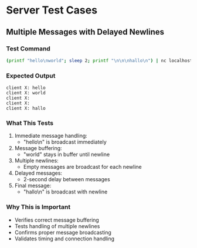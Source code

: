 # Server Test Cases

## Multiple Messages with Delayed Newlines

### Test Command

```bash
(printf "hello\nworld"; sleep 2; printf "\n\n\nhallo\n") | nc localhost 4242
```

### Expected Output

```
client X: hello
client X: world
client X:
client X:
client X: hallo
```

### What This Tests

1. Immediate message handling:
   - "hello\n" is broadcast immediately
2. Message buffering:
   - "world" stays in buffer until newline
3. Multiple newlines:
   - Empty messages are broadcast for each newline
4. Delayed messages:
   - 2-second delay between messages
5. Final message:
   - "hallo\n" is broadcast with newline

### Why This is Important

- Verifies correct message buffering
- Tests handling of multiple newlines
- Confirms proper message broadcasting
- Validates timing and connection handling
